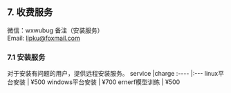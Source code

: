 
## 7. 收费服务

微信：wxwubug 备注（安装服务）   
Email: lipku@foxmail.com

### 7.1 安装服务
对于安装有问题的用户，提供远程安装服务。
service	    |charge
:----		|:--- 
linux平台安装 | ¥500
windows平台安装 | ¥700
ernerf模型训练 | ¥500


